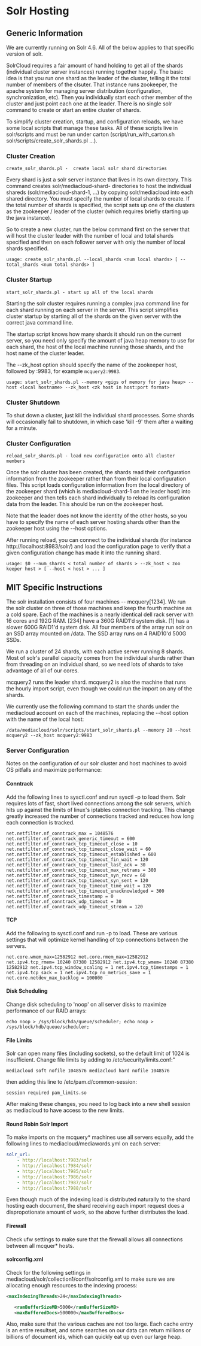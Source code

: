 Solr Hosting
============

Generic Information
-------------------

We are currently running on Solr 4.6.  All of the below applies to that specific version of solr.

SolrCloud requires a fair amount of hand holding to get all of the shards (individual cluster server instances) running
together happily.  The basic idea is that you run one shard as the leader of the cluster, telling it the total
number of members of the clsuter.  That instance runs zookeeper, the apache system for managing server distribution
(configuration, synchronization, etc).  Then  you individually start each other member of the cluster and just point
each one at the leader.  There is no single solr command to create or start an entire cluster of shards.

To simplify cluster creation, startup, and configuration reloads, we have some local scripts that manage these tasks.
All of these scripts live in solr/scripts and must be run under carton
(script/run_with_carton.sh solr/scripts/create_solr_shards.pl ...).

### Cluster Creation

`create_solr_shards.pl -  create local solr shard directories`

Every shard is just a solr server instance that lives in its own directory.  This command creates
solr/mediacloud-shard-<N> directories to host the individual shareds (solr/mediacloud-shard-1, ...) by copying
solr/mediacloud into each shared directory.  You must specify the number of local shards to create.  If the total
number of shards is specified, the script sets up one of the clusters as the zookeeper / leader of the cluster
(which requires briefly starting up the java instance).

So to create a new cluster, run the below command first on the server that will host the cluster leader with
the number of local and total shards specified and then on each follower server with only the number of local shards
specified.

`usage: create_solr_shards.pl --local_shards <num local shards> [ --total_shards <num total shards> ]`

### Cluster Startup

`start_solr_shards.pl - start up all of the local shards`

Starting the solr cluster requires running a complex java command line for each shard running on each server in the
server.  This script simplifies cluster startup by starting all of the shards on the given server with the correct
java command line.

The startup script knows how many shards it should run on the current server, so you need only specify the
amount of java heap memory to use for each shard, the host of the local machine running those shards, and the
host name of the cluster leader.

The --zk_host option should specify the name of the zookeeper host,
followed by :9983, for example `mcquery2:9983`.

`usage: start_solr_shards.pl --memory <gigs of memory for java heap> --host <local hostname> --zk_host <zk host in host:port format>`

### Cluster Shutdown

To shut down a cluster, just kill the individual shard processes.  Some shards will occasionally fail to shutdown,
in which case 'kill -9' them after a waiting for a minute.

### Cluster Configuration

`reload_solr_shards.pl - load new configuration onto all cluster members`

Once the solr cluster has been created, the shards read their configuration information from the zookeeper rather
than from their local configuration files.  This script loads configuration information from the local directory of
the zookeeper shard (which is mediacloud-shard-1 on the leader host) into zookeeper and then tells each shard
individually to reload its configuration data from the leader.  This should be run on the zookeeper host.

Note that the leader does not know the identity of the other hosts, so you have to specify the name of each server
hosting shards other than the zookeeper host using the --host options.

After running reload, you can connect to the individual shards (for instance http://localhost:8983/solr/) and load
the configuration page to verify that a given configuration change has made it into the running shard.

`usage: $0 --num_shards < total number of shards > --zk_host < zoo keeper host > [ --host < host > ... ]`

MIT Specific Instructions
-------------------------

The solr installation consists of four machines -- mcquery[1234].  We run the solr cluster on three of those machines
and keep the fourth machine as a cold spare.  Each of the machines is a nearly identical dell rack server with 16 cores
and 192G RAM.  [234] have a 360G RAID1'd system disk.  [1] has a slower 600G RAID1'd system disk.  All four members
of the array run solr on an SSD array mounted on /data.  The SSD array runs on 4 RAID10'd 500G SSDs.

We run a cluster of 24 shards, with each active server running 8 shards.  Most of solr's parallel capacity comes from
the individual shards rather than from threading on an individual shard, so we need lots of shards to take advantage
of all of our cores.

mcquery2 runs the leader shard.  mcquery2 is also the machine that runs the hourly import script, even though we
could run the import on any of the shards.

We currently use the following command to start the shards under the mediacloud account on each of the machines,
replacing the --host option with the name of the local host:

`/data/mediacloud/solr/scripts/start_solr_shards.pl --memory 20 --host mcquery2 --zk_host mcquery2:9983`

### Server Configuration

Notes on the configuration of our solr cluster and host machines to avoid OS pitfalls and maximize performance:

#### Conntrack

Add the following lines to sysctl.conf and run sysctl -p to load them.  Solr requires lots of fast, short lived
connections among the solr servers, which hits up against the limits of linux's iptables connection tracking.  This
change greatly increased the number of connections tracked and reduces how long each connection is tracked.

`
net.netfilter.nf_conntrack_max = 1048576
net.netfilter.nf_conntrack_generic_timeout = 600
net.netfilter.nf_conntrack_tcp_timeout_close = 10
net.netfilter.nf_conntrack_tcp_timeout_close_wait = 60
net.netfilter.nf_conntrack_tcp_timeout_established = 600
net.netfilter.nf_conntrack_tcp_timeout_fin_wait = 120
net.netfilter.nf_conntrack_tcp_timeout_last_ack = 30
net.netfilter.nf_conntrack_tcp_timeout_max_retrans = 300
net.netfilter.nf_conntrack_tcp_timeout_syn_recv = 60
net.netfilter.nf_conntrack_tcp_timeout_syn_sent = 120
net.netfilter.nf_conntrack_tcp_timeout_time_wait = 120
net.netfilter.nf_conntrack_tcp_timeout_unacknowledged = 300
net.netfilter.nf_conntrack_timestamp = 0
net.netfilter.nf_conntrack_udp_timeout = 30
net.netfilter.nf_conntrack_udp_timeout_stream = 120
`

#### TCP

Add the following to sysctl.conf and run -p to load.  These are various settings that will optimize kernel handling of
tcp connections between the servers.

`
net.core.wmem_max=12582912
net.core.rmem_max=12582912
net.ipv4.tcp_rmem= 10240 87380 12582912
net.ipv4.tcp_wmem= 10240 87380 12582912
net.ipv4.tcp_window_scaling = 1
net.ipv4.tcp_timestamps = 1
net.ipv4.tcp_sack = 1
net.ipv4.tcp_no_metrics_save = 1
net.core.netdev_max_backlog = 100000
`

#### Disk Scheduling

Change disk scheduling to 'noop' on all server disks to maximize performance of our RAID arrays:

`
echo noop > /sys/block/hda/queue/scheduler;
echo noop > /sys/block/hdb/queue/scheduler;
`

#### File Limits

Solr can open many files (including sockets), so the default limit of 1024 is insufficient.  Change file
limits by adding to /etc/security/limits.conf:"

`
mediacloud soft nofile 1048576
mediacloud hard nofile 1048576
`

then adding this line to /etc/pam.d/common-session:

`
session required pam_limits.so
`

After making these changes, you need to log back into a new shell session as mediacloud to have access
to the new limits.

#### Round Robin Solr Import

To make imports on the mcquery* machines use all servers equally, add the following lines to mediacloud/mediawords.yml
on each server:

```yml
solr_url:
    - http://localhost:7983/solr
    - http://localhost:7984/solr
    - http://localhost:7985/solr
    - http://localhost:7986/solr
    - http://localhost:7987/solr
    - http://localhost:7988/solr
```

Even though much of the indexing load is distributed naturally to the shard hosting each document, the shard
receiving each import request does a dispropotionate amount of work, so the above further distributes the load.

#### Firewall

Check ufw settings to make sure that the firewall allows all connections between all mcquer* hosts.

#### solrconfig.xml

Check for the following settings in mediacloud/solr/collection1/conf/solrconfig.xml to make sure we are allocating
enough resources to the indexing process:

```xml
<maxIndexingThreads>24</maxIndexingThreads>

   <ramBufferSizeMB>5000</ramBufferSizeMB>
   <maxBufferedDocs>500000</maxBufferedDocs>
```

Also, make sure that the various caches are not too large.  Each cache entry is an entire resultset, and some searches
on our data can return millions or billions of document ids, which can quickly eat up even our large heap.
